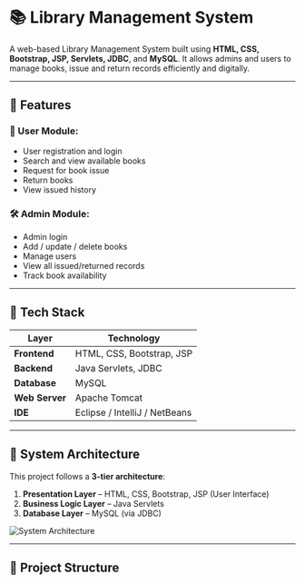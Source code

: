 # 📚 Library Management System

A web-based Library Management System built using **HTML, CSS, Bootstrap, JSP, Servlets, JDBC**, and **MySQL**. It allows admins and users to manage books, issue and return records efficiently and digitally.

---

## 🚀 Features

### 👤 User Module:
- User registration and login
- Search and view available books
- Request for book issue
- Return books
- View issued history

### 🛠 Admin Module:
- Admin login
- Add / update / delete books
- Manage users
- View all issued/returned records
- Track book availability

---

## 🧰 Tech Stack

| Layer | Technology |
|-------|------------|
| **Frontend** | HTML, CSS, Bootstrap, JSP |
| **Backend** | Java Servlets, JDBC |
| **Database** | MySQL |
| **Web Server** | Apache Tomcat |
| **IDE** | Eclipse / IntelliJ / NetBeans |

---

## 🧱 System Architecture

This project follows a **3-tier architecture**:

1. **Presentation Layer** – HTML, CSS, Bootstrap, JSP (User Interface)
2. **Business Logic Layer** – Java Servlets
3. **Database Layer** – MySQL (via JDBC)

![System Architecture](./images/system_architecture.png)

---

## 📂 Project Structure

